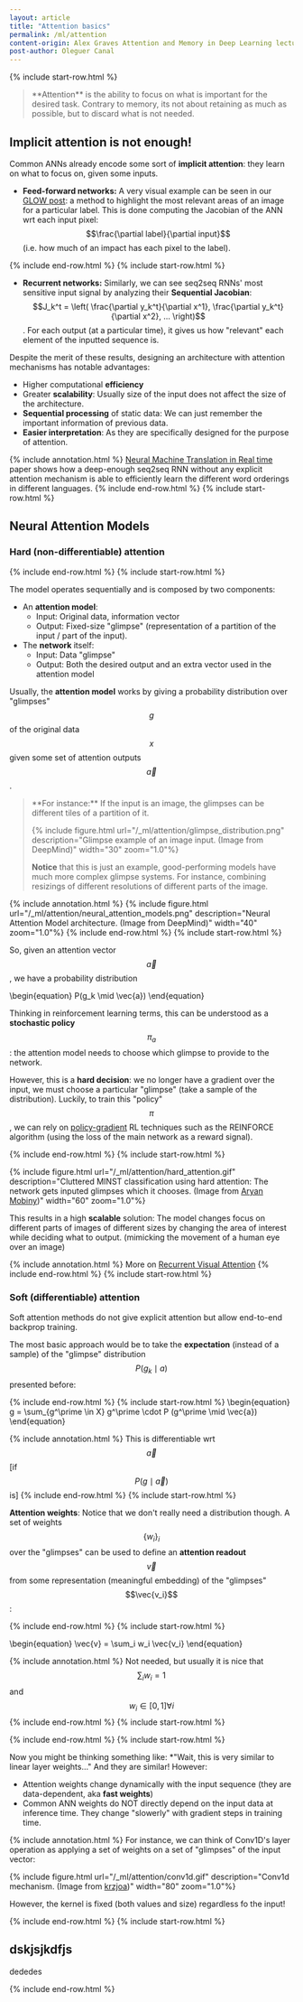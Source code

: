 ```yaml
---
layout: article
title: "Attention basics"
permalink: /ml/attention
content-origin: Alex Graves Attention and Memory in Deep Learning lecture, lilianweng.github.io
post-author: Oleguer Canal
---
```

<!--
Disclaimer and authorship:
This article is provided for free only for your personal informational and entertainment purposes. No commercial use of it is allowed.

Please note there might be mistakes. We would be grateful to receive (constructive) criticism if you spot any. You can reach us at: ai.campus.ai@gmail.com or directly open an issue on our github repo: https://github.com/CampusAI/CampusAI.github.io

If considering to use the text please cite the original author/s of the lecture/paper.
Furthermore, please acknowledge our work by adding a link to our website: https://campusai.github.io/ and citing our names: Oleguer Canal and Federico Taschin.
-->

{% include start-row.html %}

<blockquote markdown="1">
**Attention** is the ability to focus on what is important for the desired task. Contrary to memory, its not about retaining as much as possible, but to discard what is not needed.
</blockquote>

## Implicit attention is not enough!

Common ANNs already encode some sort of **implicit attention**: they learn on what to focus on, given some inputs.

- **Feed-forward networks:** A very visual example can be seen in our [GLOW post](/papers/Grad-CAM): a method to highlight the most relevant areas of an image for a particular label.
This is done computing the Jacobian of the ANN wrt each input pixel: $$\frac{\partial label}{\partial input}$$ (i.e. how much of an impact has each pixel to the label).

{% include end-row.html %}
{% include start-row.html %}
- **Recurrent networks:** Similarly, we can see seq2seq RNNs' most sensitive input signal by analyzing their **Sequential Jacobian**: $$J_k^t = \left( \frac{\partial y_k^t}{\partial x^1}, \frac{\partial y_k^t}{\partial x^2}, ... \right)$$. For each output (at a particular time), it gives us how "relevant" each element of the inputted sequence is.

Despite the merit of these results, designing an architecture with attention mechanisms has notable advantages:
- Higher computational **efficiency**
- Greater **scalability**: Usually size of the input does not affect the size of the architecture.
- **Sequential processing** of static data: We can just remember the important information of previous data.
- **Easier interpretation**: As they are specifically designed for the purpose of attention.

{% include annotation.html %}
[Neural Machine Translation in Real time](https://arxiv.org/abs/1610.10099) paper shows how a deep-enough seq2seq RNN without any explicit attention mechanism is able to efficiently learn the different word orderings in different languages.
{% include end-row.html %}
{% include start-row.html %}

## Neural Attention Models

### Hard (non-differentiable) attention

{% include end-row.html %}
{% include start-row.html %}

The model operates sequentially and is composed by two components:

- An **attention model**:
  - Input: Original data, information vector
  - Output: Fixed-size "glimpse" (representation of a partition of the input / part of the input).
- The **network** itself:
  - Input: Data "glimpse"
  - Output: Both the desired output and an extra vector used in the attention model

Usually, the **attention model** works by giving a probability distribution over "glimpses" $$g$$ of the original data $$x$$ given some set of attention outputs $$\vec{a}$$.

<blockquote markdown="1">
**For instance:** If the input is an image, the glimpses can be different tiles of a partition of it.

{% include figure.html url="/_ml/attention/glimpse_distribution.png" description="Glimpse example of an image input. (Image from DeepMind)" width="30" zoom="1.0"%}

**Notice** that this is just an example, good-performing models have much more complex glimpse systems. For instance, combining resizings of different resolutions of different parts of the image.
</blockquote>

{% include annotation.html %}
{% include figure.html url="/_ml/attention/neural_attention_models.png" description="Neural Attention Model architecture. (Image from DeepMind)" width="40" zoom="1.0"%}
{% include end-row.html %}
{% include start-row.html %}

So, given an attention vector $$\vec{a}$$, we have a probability distribution

\begin{equation}
P(g_k \mid \vec{a})
\end{equation}

Thinking in reinforcement learning terms, this can be understood as a **stochastic policy** $$\pi_a$$: the attention model needs to choose which glimpse to provide to the network.

However, this is a **hard decision**: we no longer have a gradient over the input, we must choose a particular "glimpse" (take a sample of the distribution).
Luckily, to train this "policy" $$\pi$$, we can rely on [policy-gradient](/lectures/lecture5) RL techniques such as the REINFORCE algorithm (using the loss of the main network as a reward signal).

{% include end-row.html %}
{% include start-row.html %}

{% include figure.html url="/_ml/attention/hard_attention.gif" description="Cluttered MINST classification using hard attention: The network gets inputed glimpses which it chooses.  (Image from [Aryan Mobiny](https://github.com/amobiny/Recurrent_Attention_Model))" width="60" zoom="1.0"%}

This results in a high **scalable** solution: The model changes focus on different parts of images of different sizes by changing the area of interest while deciding what to output. (mimicking the movement of a human eye over an image)

{% include annotation.html %}
More on [Recurrent Visual Attention](https://github.com/kevinzakka/recurrent-visual-attention)
{% include end-row.html %}
{% include start-row.html %}

### Soft (differentiable) attention

Soft attention methods do not give explicit attention but allow end-to-end backprop training.

The most basic approach would be to take the **expectation** (instead of a sample) of the "glimpse" distribution $$P(g_k \mid a)$$ presented before:

{% include end-row.html %}
{% include start-row.html %}
\begin{equation}
g = \sum_{g^\prime \in X} g^\prime \cdot P (g^\prime \mid \vec{a})
\end{equation}

{% include annotation.html %}
This is differentiable wrt $$\vec{a}$$ [if $$P(g \mid \vec{a})$$ is]
{% include end-row.html %}
{% include start-row.html %}

**Attention weights**:
Notice that we don't really need a distribution though.
A set of weights $$\{ w_i \}_i$$ over the "glimpses" can be used to define an **attention readout** $$\vec{v}$$ from some representation (meaningful embedding) of the "glimpses" $$\vec{v_i}$$:

{% include end-row.html %}
{% include start-row.html %}

\begin{equation}
\vec{v} = \sum_i w_i \vec{v_i}
\end{equation}

{% include annotation.html %}
Not needed, but usually it is nice that $$\sum_i w_i = 1$$ and $$w_i \in [0, 1] \forall i$$
{% include end-row.html %}
{% include start-row.html %}

{% include end-row.html %}
{% include start-row.html %}

Now you might be thinking something like: *"Wait, this is very similar to linear layer weights..." And they are similar! However:

- Attention weights change dynamically with the input sequence (they are data-dependent, aka **fast weights**)
- Common ANN weights do NOT directly depend on the input data at inference time. They change "slowerly" with gradient steps in training time.

{% include annotation.html %}
For instance, we can think of Conv1D's layer operation as applying a set of weights on a set of "glimpses" of the input vector:

{% include figure.html url="/_ml/attention/conv1d.gif" description="Conv1d mechanism. (Image from [krzjoa](https://krzjoa.github.io/))" width="80" zoom="1.0"%}

However, the kernel is fixed (both values and size) regardless fo the input!

{% include end-row.html %}
{% include start-row.html %}





## dskjsjkdfjs

dededes


{% include end-row.html %}
